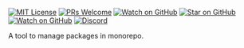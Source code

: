 [![MIT License][license-badge]][license-link]
[![PRs Welcome][prs-badge]][prs-link]
[![Watch on GitHub][github-watch-badge]][github-watch-link]
[![Star on GitHub][github-star-badge]][github-star-link]
[![Watch on GitHub][github-forks-badge]][github-forks-link]
[![Discord][discord-badge]][discord-link]

[license-badge]: https://img.shields.io/github/license/gql-dart/gql.svg?style=for-the-badge
[license-link]: https://github.com/gql-dart/gql/blob/master/LICENSE
[prs-badge]: https://img.shields.io/badge/PRs-welcome-brightgreen.svg?style=for-the-badge
[prs-link]: https://github.com/gql-dart/gql/issues

[github-watch-badge]: https://img.shields.io/github/watchers/gql-dart/gql.svg?style=for-the-badge&logo=github&logoColor=ffffff
[github-watch-link]: https://github.com/gql-dart/gql/watchers
[github-star-badge]: https://img.shields.io/github/stars/gql-dart/gql.svg?style=for-the-badge&logo=github&logoColor=ffffff
[github-star-link]: https://github.com/zino-app/graphql-flutter/stargazers
[github-forks-badge]: https://img.shields.io/github/forks/gql-dart/gql.svg?style=for-the-badge&logo=github&logoColor=ffffff
[github-forks-link]: https://github.com/gql-dart/gql/network/members

[discord-badge]: https://img.shields.io/discord/559455668810153989.svg?style=for-the-badge&logo=discord&logoColor=ffffff
[discord-link]: https://discord.gg/NryjpVa

A tool to manage packages in monorepo.
